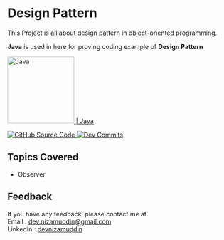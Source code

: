 # Design Pattern

<!--* ============================================== Description ============================================== -->

This Project is all about design pattern in object-oriented programming.

**Java** is used in here for proving coding example of **Design Pattern**
<!--* ============================================== Used Technologies ============================================== -->

<div>
<a href="https://dart.dev"></a>

</div>
<p align="left">
<a href="https://dart.dev">
  <img src="https://img.icons8.com/color/512/java-coffee-cup-logo.png" width="150" alt="Java"/> | Java 
</a>
</p>



<!--* ================================================== Source Code ================================================== -->

<p align="left">
  <!-- Git Links -->
  <a href="https://github.com/devnizamuddin/DesignPattern">
    <img src="https://img.shields.io/badge/GitHub-Source_Code-4a4a4a?style=for-the-badge&logo=github" alt="GitHub Source Code">
  </a>
  <!-- Dev Commits -->
  <a href="https://github.com/devnizamuddin/DesignPattern/commits/dev">
    <img src="https://img.shields.io/badge/Dev_Mode-003D8F?style=for-the-badge&logo=levelsdotfyi&logoColor=13EF93&logoSize=auto" alt="Dev Commits">
  </a>
</p>


## Topics Covered

* Observer


## Feedback

If you have any feedback, please contact me at\
Email :
dev.nizamuddin@gmail.com\
LinkedIn :
[devnizamuddin](https://www.linkedin.com/in/devnizamuddin)

